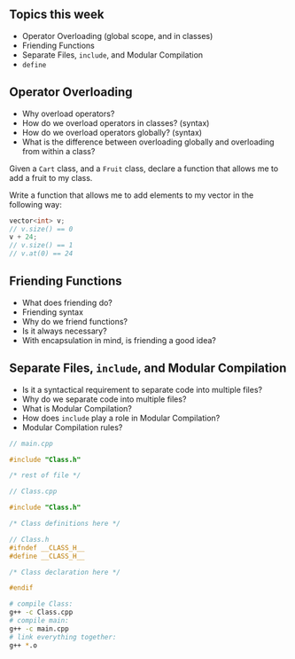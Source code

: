 Topics this week
---

* Operator Overloading (global scope, and in classes)
* Friending Functions
* Separate Files, `include`, and Modular Compilation
* `define`

Operator Overloading
---

* Why overload operators?
* How do we overload operators in classes? (syntax)
* How do we overload operators globally? (syntax)
* What is the difference between overloading globally and overloading from within a class?

Given a `Cart` class, and a `Fruit` class,
declare a function that allows me to add a fruit to my class.

Write a function that allows me to add elements to my vector in the following way:

```c++
vector<int> v;
// v.size() == 0
v + 24;
// v.size() == 1
// v.at(0) == 24
```


Friending Functions
---

* What does friending do?
* Friending syntax
* Why do we friend functions?
* Is it always necessary?
* With encapsulation in mind, is friending a good idea?


Separate Files, `include`, and Modular Compilation
---

* Is it a syntactical requirement to separate code into multiple files?
* Why do we separate code into multiple files?
* What is Modular Compilation?
* How does `include` play a role in Modular Compilation?
* Modular Compilation rules?

```c++
// main.cpp

#include "Class.h"

/* rest of file */
```

```c++
// Class.cpp

#include "Class.h"

/* Class definitions here */
```

```c++
// Class.h
#ifndef __CLASS_H__
#define __CLASS_H__

/* Class declaration here */

#endif
```

```bash
# compile Class:
g++ -c Class.cpp
# compile main:
g++ -c main.cpp
# link everything together:
g++ *.o
```
